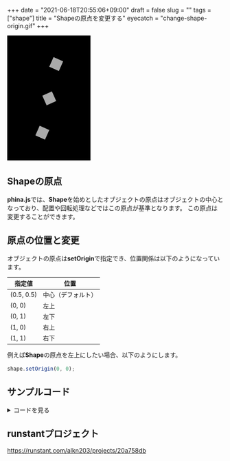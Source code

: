 +++
date = "2021-06-18T20:55:06+09:00"
draft = false
slug = ""
tags = ["shape"]
title = "Shapeの原点を変更する"
eyecatch = "change-shape-origin.gif"
+++

![change-shape-origin](change-shape-origin.gif)

## Shapeの原点

**phina.js**では、**Shape**を始めとしたオブジェクトの原点はオブジェクトの中心となっており、配置や回転処理などではこの原点が基準となります。
この原点は変更することができます。

## 原点の位置と変更
オブジェクトの原点は**setOrigin**で指定でき、位置関係は以下のようになっています。

| 指定値 | 位置 |
| ---- | ---- |
| (0.5, 0.5) | 中心（デフォルト）|
| (0, 0) | 左上 |
| (0, 1) | 左下 |
| (1, 0) | 右上 |
| (1, 1) | 右下 |

例えば**Shape**の原点を左上にしたい場合、以下のようにします。

```js
shape.setOrigin(0, 0);
```

## サンプルコード
<details>
<summary>コードを見る</summary>

```js
// グローバルに展開
phina.globalize();
/*
 * メインシーン
 */
phina.define("MainScene", {
  // 継承
  superClass: 'DisplayScene',
  // 初期化
  init: function() {
    // 親クラス初期化
    this.superInit();
    // 背景色
    this.backgroundColor = 'black';
    // Shapeを作成してシーンに追加
    var shape = Shape().addChildTo(this).setPosition(320, 480);
    // 回転
    shape.update = function() {
      shape.rotation += 2;  
    };
    // 左上を原点に
    var shape2 = Shape().addChildTo(this).setPosition(320, 240).setOrigin(0, 0);
    // 回転
    shape2.update = function() {
      shape2.rotation += -2;  
    };
    // 右下を原点に
    var shape3 = Shape().addChildTo(this).setPosition(320, 720).setOrigin(1, 1);
    // 回転
    shape3.update = function() {
      shape3.rotation += -2;  
    };
  },
});
/*
 * メイン処理
 */
phina.main(function() {
  // アプリケーションを生成
  var app = GameApp({
    // MainScene から開始
    startLabel: 'main',
  });
  // fps表示
  //app.enableStats();
  // 実行
  app.run();
});
```

</details>

## runstantプロジェクト
https://runstant.com/alkn203/projects/20a758db